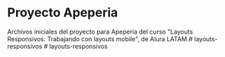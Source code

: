 # Proyecto Apeperia

Archivos iniciales del proyecto para Apeperia del curso "Layouts Responsivos: Trabajando con layouts mobile", de Alura LATAM.#   l a y o u t s - r e s p o n s i v o s  
 #   l a y o u t s - r e s p o n s i v o s  
 